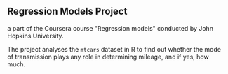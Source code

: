 ## Regression Models Project
a part of the Coursera course "Regression models" conducted by John Hopkins University.   

The project analyses the `mtcars` dataset in R to find out whether the mode of transmission plays any role in determining mileage, and if yes, how much.